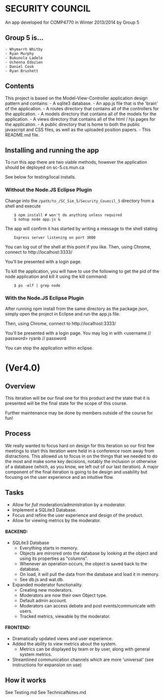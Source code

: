 # SECURITY COUNCIL

An app developed for COMP4770 in Winter 2013/2014 by Group 5

## Group 5 is...

    - Whymarrh Whitby
    - Ryan Murphy
    - Bukunola Ladele
    - Uchenna Edozien
    - Daniel Cook
    - Ryan Brushett

## Contents

This project is based on the Model-View-Controller application design pattern and contains:
    - A sqlite3 database.
    - An app.js file that is the 'brain' of the application.
    - A routes directory that contains all of the controllers for the application.
    - A models directory that contains all of the models for the application.
    - A views directory that contains all of the html / hjs pages for the application.
    - A public directory that is home to both the public javascript and CSS files, as well as the uploaded position papers.
    - This README.md file.

## Installing and running the app

To run this app there are two viable methods, however the application should be deployed on sc-5.cs.mun.ca

See below for testing/local installs.

### Without the Node.JS Eclipse Plugin

Change into the `/path/to_/SC_Sim_5/Security_Council_5` directory from a shell and execute

        $ npm install # won't do anything unless required
        $ nohup node app.js &

The app will confirm it has started by writing a message to the shell stating

        Express server listening on port 3000

You can log out of the shell at this point if you like.
Then, using Chrome, connect to http://localhost:3333/

You'll be presented with a login page.

To kill the application, you will have to use the following to get the pid of the node application and kill it using the kill command:

        $ ps -elf | grep node

### With the Node.JS Eclipse Plugin

After running npm install from the same directory as the package.json, simply open the project in Eclipse and run the app.js file.

Then, using Chrome, connect to http://localhost:3333/

You'll be presented with a login page. You may log in with <username // password> ryanb // password

You can stop the application within eclipse.

# (Ver4.0)

## Overview

This iteration will be our final one for this product and the state that it is presented will be the final state for the scope of this course.

Further maintenance may be done by members outside of the course for fun!

## Process

We really wanted to focus hard on design for this iteration so our first few meetings to start this iteration were held in a conference room away from distractions.
This allowed us to focus in on the things that we needed to do the most and make some key decisions, notably the inclusion or otherwise of a database (which, as you know, we left out of our last iteration).
A major component of the final iteration is going to be design and usability but focusing on the user experience and an intuitive flow.

## Tasks

- Allow for *full* moderation/administration by a moderator.
- Implement a SQLite3 Database.
- Focus and refine the user experience and design of the product.
- Allow for viewing metrics by the moderator.

#### BACKEND:

- SQLite3 Database
    - Everything starts in memory.
    - Objects are mirrored onto the database by looking at the object and using its properties as "columns".
    - Whenever an operation occurs, the object is saved back to the database.
    - On load, it will pull the data from the database and load it in memory.
    - See db.js and wat.db.
- Expanded moderator functionality.
    - Creating new moderators.
    - Moderators are now their own Object type.
    - Default admin account.
    - Moderators can access debate and post events/communicate with users.
    - Tracked metrics, viewable by the moderator.

#### FRONTEND:

- Dramatically updated views and user experience.
- Added the ability to view metrics about the system.
    - Metrics can be displayed by team or by user, along with general system metrics.
- Streamlined communication channels which are more 'universal' (see instructions for expansion on use)

## How it works

See Testing.md
See TechnicalNotes.md
 
